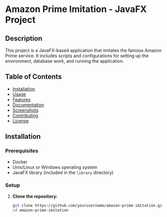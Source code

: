 # Amazon Prime Imitation - JavaFX Project

## Description
This project is a JavaFX-based application that imitates the famous Amazon Prime service. It includes scripts and configurations for setting up the environment, database work, and running the application.

## Table of Contents
- [Installation](#installation)
- [Usage](#usage)
- [Features](#features)
- [Documentation](#documentation)
- [Screenshots](#screenshots)
- [Contributing](#contributing)
- [License](#license)

## Installation

### Prerequisites
- Docker
- Unix/Linux or Windows operating system
- JavaFX library (included in the `library` directory)

### Setup

1. **Clone the repository:**
   ```bash
   git clone https://github.com/yourusername/amazon-prime-imitation.git
   cd amazon-prime-imitation
